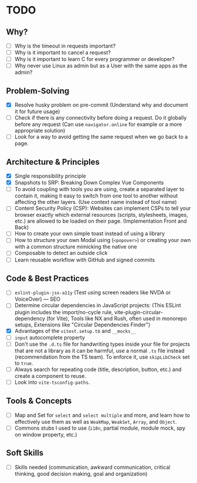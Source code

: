 # TODO

## Why?

- [ ] Why is the timeout in requests important?
- [ ] Why is it important to cancel a request?
- [ ] Why is it important to learn C for every programmer or developer?
- [ ] Why never use Linux as admin but as a User with the same apps as the admin?

## Problem-Solving

- [x] Resolve husky problem on pre-commit (Understand why and document it for future usage)
- [ ] Check if there is any connectivity before doing a request. Do it globally before any request (Can use `navigator.online` for example or a more appropriate solution)
- [ ] Look for a way to avoid getting the same request when we go back to a page.

## Architecture & Principles

- [x] Single responsibility principle
- [x] Snapshots to SRP: Breaking Down Complex Vue Components
- [ ] To avoid coupling with tools you are using, create a separated layer to contain it, making it easy to switch from one tool to another without affecting the other layers. (Use context name instead of tool name)
- [ ] Content Security Policy (CSP): Websites can implement CSPs to tell your browser exactly which external resources (scripts, stylesheets, images, etc.) are allowed to be loaded on their page. (Implementation Front and Back)
- [ ] How to create your own simple toast instead of using a library
- [ ] How to structure your own Modal using (`<popover>`) or creating your own with a common structure mimicking the native one
- [ ] Composable to detect an outside click
- [ ] Learn reusable workflow with GitHub and signed commits

## Code & Best Practices

- [ ] `eslint-plugin-jsx-a11y` (Test using screen readers like NVDA or VoiceOver) — SEO
- [ ] Determine circular dependencies in JavaScript projects: (This ESLint plugin includes the import/no-cycle rule, vite-plugin-circular-dependency (for Vite), Tools like NX and Rush, often used in monorepo setups, Extensions like "Circular Dependencies Finder")
- [x] Advantages of the `vitest.setup.t`s and `__mocks__`
- [ ] `input` autocomplete property
- [ ] Don't use the `.d.ts` file for handwriting types inside your file for projects that are not a library as it can be harmful, use a normal `.ts` file instead (recommendation from the TS team). To enforce it, use `skipLibCheck` set to `true`.
- [ ] Always search for repeating code (title, description, button, etc.) and create a component to reuse.
- [ ] Look into `vite-tsconfig-paths`.

## Tools & Concepts

- [ ] Map and Set for `select` and `select multiple` and more, and learn how to effectively use them as well as `WeakMap`, `WeakSet`, `Array`, and `Object`.
- [ ] Commons stubs I used to use (`i18n`, partial module, module mock, spy on window property, etc.)

## Soft Skills

- [ ] Skills needed (communication, awkward communication, critical thinking, good decision making, goal and organization)
